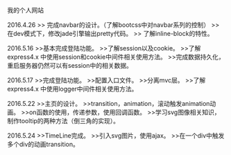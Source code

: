 我的个人网站


2016.4.26
	>> 完成navbar的设计。（了解bootcss中对navbar系列的控制）
	>> 在dev模式下，修改jade引擎输出pretty代码。
	>> 了解inline-block的特性。
	
	
2016.5.16
	>>基本完成登陆功能。
	>>了解session以及cookie。
	>>了解express4.x 中使用session和cookie中间件相关使用方法。
	>>完成数据持久化，重启服务器仍然可以有session中的相关数据。



2016.5.17
	>>完成登陆功能。
	>>配置入口文件。
	>>分离mvc层。
	>>了解express4.x 中使用logger中间件相关使用方法。

2016.5.22
	>>主页的设计。
	>>transition，animation，滚动触发animation动画。
	>>on函数的使用，传递参数，使用回调函数。
	>>学习svg图像相关知识，制作tooltip的两种方法（倒三角的实现）。
	
2016.5.24
	>>TimeLine完成。
	>>引入svg图片，使用ajax。
	>>在一个div中触发多个div的动画transition。
